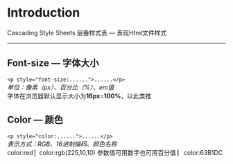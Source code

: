# Introduction 
Cascading Style Sheets 层叠样式表 — 表现Html文件样式
***
## Font-size — 字体大小
```<p style="font-size:......">......</p>```</br>
*单位：像素（px）、百分比（%）、em值*</br>
字体在浏览器默认显示大小为**16px**=**100%**，以此类推
## Color — 颜色
```<p style="color:......">......</p>```</br>
*表示方式：RGB、16进制编码、颜色名称*</br>
color:red ▏color:rgb(225,10,10) 参数值可用数字也可用百分值 ▏color:63B1DC
